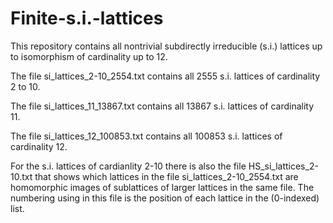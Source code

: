 # Finite-s.i.-lattices

This repository contains all nontrivial subdirectly irreducible (s.i.) lattices up to isomorphism of cardinality up to 12. 

The file si_lattices_2-10_2554.txt contains all 2555 s.i. lattices of cardinality 2 to 10.

The file si_lattices_11_13867.txt contains all 13867 s.i. lattices of cardinality 11.

The file si_lattices_12_100853.txt contains all 100853 s.i. lattices of cardinality 12.

For the s.i. lattices of cardianlity 2-10 there is also the file HS_si_lattices_2-10.txt that shows which lattices in the file si_lattices_2-10_2554.txt are homomorphic images of sublattices of larger lattices in the same file. The numbering using in this file is the position of each lattice in the (0-indexed) list.
